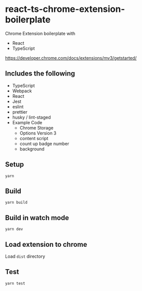 # react-ts-chrome-extension-boilerplate

Chrome Extension boilerplate with
- React
- TypeScript

https://developer.chrome.com/docs/extensions/mv3/getstarted/

## Includes the following
* TypeScript
* Webpack
* React
* Jest
* eslint
* prettier
* husky / lint-staged
* Example Code
    * Chrome Storage
    * Options Version 3
    * content script
    * count up badge number
    * background

## Setup
```
yarn
```

## Build
```
yarn build
```

## Build in watch mode
```
yarn dev
```

## Load extension to chrome

Load `dist` directory

## Test
```
yarn test
```
